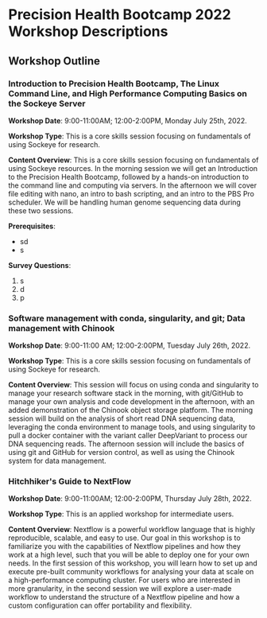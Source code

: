 # Precision Health Bootcamp 2022 Workshop Descriptions


## Workshop Outline







### Introduction to Precision Health Bootcamp, The Linux Command Line, and High Performance Computing Basics on the Sockeye Server

**Workshop Date**: 9:00-11:00AM; 12:00-2:00PM, Monday July 25th, 2022.

**Workshop Type**: This is a core skills session focusing on fundamentals of using Sockeye for research. 

**Content Overview**: This is a core skills session focusing on fundamentals of using Sockeye resources. In the morning session we will get an Introduction to the Precision Health Bootcamp, followed by a hands-on introduction to the command line and computing via servers. In the afternoon we will cover file editing with nano, an intro to bash scripting, and an  intro to the PBS Pro scheduler. We will be handling human genome sequencing data during these two sessions. 

**Prerequisites**: 
- sd 
- s

**Survey Questions**:
1. s
2. d
3. p



### Software management with conda, singularity, and git; Data management with Chinook

**Workshop Date**: 9:00-11:00 AM; 12:00-2:00PM, Tuesday July 26th, 2022.

**Workshop Type**: This is a core skills session focusing on fundamentals of using Sockeye for research.

**Content Overview**: This session will focus on using conda and singularity to manage your research software stack in the morning, with git/GitHub to manage your own analysis and code development in the afternoon, with an added demonstration of the Chinook object storage platform. The morning session will build on the analysis of short read DNA sequencing data, leveraging the conda environment to manage tools, and using singularity to pull a docker container with the variant caller DeepVariant to process our DNA sequencing reads. The afternoon session will include the basics of using git and GitHub for version control, as well as using the Chinook system for data management.


###



### Hitchhiker's Guide to NextFlow

**Workshop Date**: 9:00-11:00AM; 12:00-2:00PM, Thursday July 28th, 2022.

**Workshop Type**: This is an applied workshop for intermediate users.

**Content Overview**: Nextflow is a powerful workflow language that is highly reproducible, scalable, and easy to use. Our goal in this workshop is to familiarize you with the capabilities of Nextflow pipelines and how they work at a high level, such that you will be able to deploy one for your own needs. In the first session of this workshop, you will learn how to set up and execute pre-built community workflows for analysing your data at scale on a high-performance computing cluster. For users who are interested in more granularity, in the second session we will explore a user-made workflow to understand the structure of a Nextflow pipeline and how a custom configuration can offer portability and flexibility.


